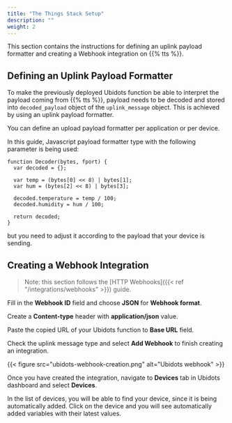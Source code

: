 ```yaml
---
title: "The Things Stack Setup"
description: ""
weight: 2
---
```


This section contains the instructions for defining an uplink payload formatter and creating a Webhook integration on {{% tts %}}.

<!--more-->

## Defining an Uplink Payload Formatter

To make the previously deployed Ubidots function be able to interpret the payload coming from {{% tts %}}, payload needs to be decoded and stored into `decoded_payload` object of the `uplink_message` object. This is achieved by using an uplink payload formatter.

You can define an upload payload formatter per application or per device. 

In this guide, Javascript payload formatter type with the following parameter is being used:

```
function Decoder(bytes, fport) {
  var decoded = {};

  var temp = (bytes[0] << 8) | bytes[1];
  var hum = (bytes[2] << 8) | bytes[3];
  
  decoded.temperature = temp / 100;
  decoded.humidity = hum / 100;

  return decoded;
}
```

but you need to adjust it according to the payload that your device is sending.

## Creating a Webhook Integration

>Note: this section follows the [HTTP Webhooks]({{< ref "/integrations/webhooks" >}}) guide. 

Fill in the **Webhook ID** field and choose **JSON** for **Webhook format**. 

Create a **Content-type** header with **application/json** value.

Paste the copied URL of your Ubidots function to **Base URL** field.

Check the uplink message type and select **Add Webhook** to finish creating an integration. 

{{< figure src="ubidots-webhook-creation.png" alt="Ubidots webhook" >}}

Once you have created the integration, navigate to **Devices** tab in Ubidots dashboard and select **Devices**. 

In the list of devices, you will be able to find your device, since it is being automatically added. Click on the device and you will see automatically added variables with their latest values.